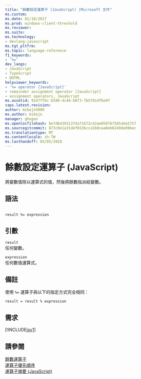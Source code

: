 ```yaml
---
title: "餘數設定運算子 (JavaScript) |Microsoft 文件"
ms.custom: 
ms.date: 01/18/2017
ms.prod: windows-client-threshold
ms.reviewer: 
ms.suite: 
ms.technology:
- devlang-javascript
ms.tgt_pltfrm: 
ms.topic: language-reference
f1_keywords:
- '%='
dev_langs:
- JavaScript
- TypeScript
- DHTML
helpviewer_keywords:
- '%= operator [JavaScript]'
- remainder assignment operator [JavaScript]
- assignment operators, JavaScript
ms.assetid: 9147ffbc-b598-4c44-b8f3-7b57914f6e9f
caps.latest.revision: 
author: mikejo5000
ms.author: mikejo
manager: ghogen
ms.openlocfilehash: be7db43931374a71672c42ae059767585a9a5757
ms.sourcegitcommit: 873c0e1a31def013bcca1b0caa0eb0249de89bec
ms.translationtype: MT
ms.contentlocale: zh-TW
ms.lasthandoff: 03/05/2018
---
```

# <a name="remainder-assignment-operator--javascript"></a>餘數設定運算子 (JavaScript)
將變數值除以運算式的值，然後將餘數指派給變數。  
  
## <a name="syntax"></a>語法  
  
```  
  
result %= expression  
```  
  
## <a name="arguments"></a>引數  
 `result`  
 任何變數。  
  
 `expression`  
 任何數值運算式。  
  
## <a name="remarks"></a>備註  
 使用 `%=` 運算子與以下的指定方式完全相同：  
  
```  
result = result % expression  
```  
  
## <a name="requirements"></a>需求  
 [!INCLUDE[jsv1](../../javascript/misc/includes/jsv1-md.md)]  
  
## <a name="see-also"></a>請參閱  
 [餘數運算子](../../javascript/reference/modulus-operator-decrementjavascript.md)   
 [運算子優先順序](../../javascript/operator-subtractprecedence-javascript.md)   
 [運算子摘要 (JavaScript)](../../javascript/misc/operator-subtractsummary-javascript.md)